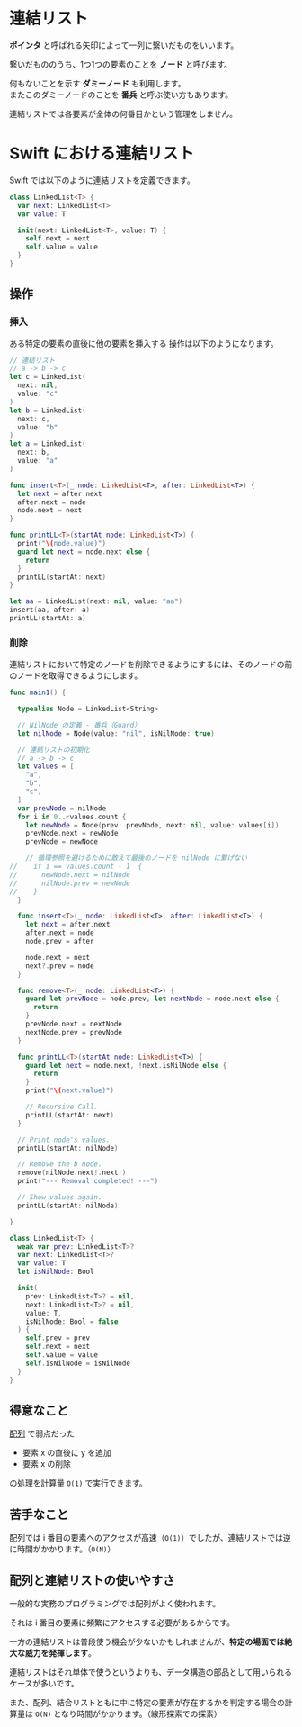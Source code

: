 # 連結リスト

**ポインタ** と呼ばれる矢印によって一列に繋いだものをいいます。

繋いだもののうち、1つ1つの要素のことを **ノード** と呼びます。

何もないことを示す **ダミーノード** も利用します。<br>またこのダミーノードのことを **番兵** と呼ぶ使い方もあります。

連結リストでは各要素が全体の何番目かという管理をしません。

# Swift における連結リスト

Swift では以下のように連結リストを定義できます。

```swift
class LinkedList<T> {
  var next: LinkedList<T>
  var value: T

  init(next: LinkedList<T>, value: T) {
    self.next = next
    self.value = value
  }
}
```

## 操作

### 挿入

ある特定の要素の直後に他の要素を挿入する 操作は以下のようになります。

```swift
// 連結リスト
// a -> b -> c
let c = LinkedList(
  next: nil,
  value: "c"
)
let b = LinkedList(
  next: c,
  value: "b"
)
let a = LinkedList(
  next: b,
  value: "a"
)

func insert<T>(_ node: LinkedList<T>, after: LinkedList<T>) {
  let next = after.next
  after.next = node
  node.next = next
}

func printLL<T>(startAt node: LinkedList<T>) {
  print("\(node.value)")
  guard let next = node.next else {
    return
  }
  printLL(startAt: next)
}

let aa = LinkedList(next: nil, value: "aa")
insert(aa, after: a)
printLL(startAt: a)
```

### 削除

連結リストにおいて特定のノードを削除できるようにするには、そのノードの前のノードを取得できるようにします。

```swift
func main1() {

  typealias Node = LinkedList<String>

  // NilNode の定義 - 番兵（Guard）
  let nilNode = Node(value: "nil", isNilNode: true)

  // 連結リストの初期化
  // a -> b -> c
  let values = [
    "a",
    "b",
    "c",
  ]
  var prevNode = nilNode
  for i in 0..<values.count {
    let newNode = Node(prev: prevNode, next: nil, value: values[i])
    prevNode.next = newNode
    prevNode = newNode

    // 循環参照を避けるために敢えて最後のノードを nilNode に繋げない
//    if i == values.count - 1  {
//      newNode.next = nilNode
//      nilNode.prev = newNode
//    }
  }

  func insert<T>(_ node: LinkedList<T>, after: LinkedList<T>) {
    let next = after.next
    after.next = node
    node.prev = after

    node.next = next
    next?.prev = node
  }

  func remove<T>(_ node: LinkedList<T>) {
    guard let prevNode = node.prev, let nextNode = node.next else {
      return
    }
    prevNode.next = nextNode
    nextNode.prev = prevNode
  }

  func printLL<T>(startAt node: LinkedList<T>) {
    guard let next = node.next, !next.isNilNode else {
      return
    }
    print("\(next.value)")

    // Recursive Call.
    printLL(startAt: next)
  }

  // Print node's values.
  printLL(startAt: nilNode)

  // Remove the b node.
  remove(nilNode.next!.next!)
  print("--- Removal completed! ---")

  // Show values again.
  printLL(startAt: nilNode)

}

class LinkedList<T> {
  weak var prev: LinkedList<T>?
  var next: LinkedList<T>?
  var value: T
  let isNilNode: Bool

  init(
    prev: LinkedList<T>? = nil,
    next: LinkedList<T>? = nil,
    value: T,
    isNilNode: Bool = false
  ) {
    self.prev = prev
    self.next = next
    self.value = value
    self.isNilNode = isNilNode
  }
}
```

## 得意なこと

[配列](array.md) で弱点だった

- 要素 x の直後に y を追加
- 要素 x の削除

の処理を計算量 `O(1)` で実行できます。

## 苦手なこと

配列では i 番目の要素へのアクセスが高速（`O(1)`）でしたが、連結リストでは逆に時間がかかります。（`O(N)`）

## 配列と連結リストの使いやすさ

一般的な実務のプログラミングでは配列がよく使われます。

それは i 番目の要素に頻繁にアクセスする必要があるからです。

一方の連結リストは普段使う機会が少ないかもしれませんが、**特定の場面では絶大な威力を発揮します**。

連結リストはそれ単体で使うというよりも、データ構造の部品として用いられるケースが多いです。

また、配列、結合リストともに中に特定の要素が存在するかを判定する場合の計算量は `O(N)` となり時間がかかります。（線形探索での探索）
